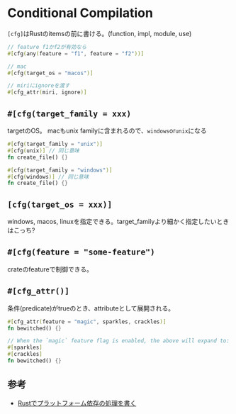 # Conditional Compilation

`[cfg]`はRustのitemsの前に書ける。(function, impl, module, use)

```rust
// feature f1かf2が有効なら
#[cfg(any(feature = "f1", feature = "f2"))]

// mac
#[cfg(target_os = "macos")]

// miriにignoreを渡す
#[cfg_attr(miri, ignore)]

```

## `#[cfg(target_family = xxx)`

targetのOS。 macもunix familyに含まれるので、`windows`or`unix`になる
```rust
#[cfg(target_family = "unix")]
#[cfg(unix)] // 同じ意味
fn create_file() {}

#[cfg(target_family = "windows")]
#[cfg(windows)] // 同じ意味
fn create_file() {}
```

## `[cfg(target_os = xxx)]`

windows, macos, linuxを指定できる。target_familyより細かく指定したいときはこっち?

## `#[cfg(feature = "some-feature")`

crateのfeatureで制御できる。

## `#[cfg_attr()]`

条件(predicate)がtrueのとき、attributeとして展開される。

```rust
#[cfg_attr(feature = "magic", sparkles, crackles)]
fn bewitched() {}

// When the `magic` feature flag is enabled, the above will expand to:
#[sparkles]
#[crackles]
fn bewitched() {}
```

## 参考

* [Rustでプラットフォーム依存の処理を書く](https://ryochack.hatenablog.com/entry/2018/10/14/112957)
